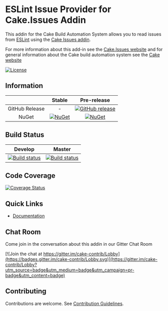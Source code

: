 # ESLint Issue Provider for Cake.Issues Addin

This addin for the Cake Build Automation System allows you to read issues from [ESLint](http://eslint.org/)
using the [Cake Issues addin](https://github.com/cake-contrib/Cake.Issues).

For more information about this add-in see the [Cake.Issues website](https://cake-contrib.github.io/Cake.Issues.Website)
and for general information about the Cake build automation system see the [Cake website](http://cakebuild.net)

[![License](http://img.shields.io/:license-mit-blue.svg)](https://github.com/cake-contrib/Cake.Issues.EsLint/blob/feature/build/LICENSE)

## Information

| | Stable | Pre-release |
|:--:|:--:|:--:|
|GitHub Release|-|[![GitHub release](https://img.shields.io/github/release/cake-contrib/Cake.Issues.EsLint.svg)](https://github.com/cake-contrib/Cake.Issues.EsLint/releases/latest)|
|NuGet|[![NuGet](https://img.shields.io/nuget/v/Cake.Issues.EsLint.svg)](https://www.nuget.org/packages/Cake.Issues.EsLint)|[![NuGet](https://img.shields.io/nuget/vpre/Cake.Issues.EsLint.svg)](https://www.nuget.org/packages/Cake.Issues.EsLint)|

## Build Status

|Develop|Master|
|:--:|:--:|
|[![Build status](https://ci.appveyor.com/api/projects/status/bg5g0rn1b1xvpw06/branch/develop?svg=true)](https://ci.appveyor.com/project/cakecontrib/cake-issues-eslint/branch/develop)|[![Build status](https://ci.appveyor.com/api/projects/status/bg5g0rn1b1xvpw06/branch/develop?svg=true)](https://ci.appveyor.com/project/cakecontrib/cake-issues-eslint/branch/master)|

## Code Coverage

[![Coverage Status](https://coveralls.io/repos/github/cake-contrib/Cake.Issues.EsLint/badge.svg?branch=develop)](https://coveralls.io/github/cake-contrib/Cake.Issues.EsLint?branch=develop)

## Quick Links

- [Documentation](https://cake-contrib.github.io/Cake.Issues.Website)

## Chat Room

Come join in the conversation about this addin in our Gitter Chat Room

[![Join the chat at https://gitter.im/cake-contrib/Lobby](https://badges.gitter.im/cake-contrib/Lobby.svg)](https://gitter.im/cake-contrib/Lobby?utm_source=badge&utm_medium=badge&utm_campaign=pr-badge&utm_content=badge)

## Contributing

Contributions are welcome. See [Contribution Guidelines](CONTRIBUTING.md).